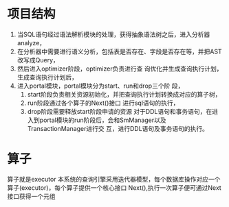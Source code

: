 # 项⽬结构
1. 当SQL语句经过语法解析模块的处理，获得抽象语法树之后，进⼊分析器analyze，
2. 在分析器中需要进⾏语义分析，包括表是否存在、字段是否存在等，并把AST改写成Query，
3. 然后进⼊optimizer阶段，optimizer负责进⾏查 询优化并⽣成查询执⾏计划，⽣成查询执⾏计划后，
4. 进⼊portal模块，portal模块分为start、run和drop三个阶 段，
	1. start阶段负责相关资源初始化，并把查询执⾏计划转换成对应的算⼦树，
	2. run阶段通过各个算⼦的Next()接⼝ 进⾏sql语句的执⾏，
	3. drop阶段需要释放start阶段申请的资源
对于DDL语句和事务语句，在进⼊到portal模块的run阶段后，会和SmManager以及TransactionManager进⾏交 互，进⾏DDL语句及事务语句的执⾏。

# 算子
算子就是executor
本系统的查询引擎采⽤迭代器模型，每个数据库操作对应⼀个算⼦(executor)，每个算⼦提供⼀个核⼼接⼝ Next(),执⾏⼀次算⼦便可通过Next接⼝获得⼀个元组